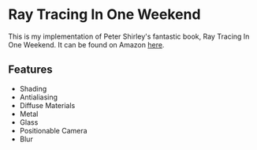 # Ray Tracing In One Weekend

This is my implementation of Peter Shirley's fantastic book, Ray Tracing In One Weekend. It can be found on Amazon [here](https://www.amazon.com/Ray-Tracing-Weekend-Minibooks-Book-ebook/dp/B01B5AODD8).


## Features

- Shading
- Antialiasing
- Diffuse Materials
- Metal
- Glass
- Positionable Camera
- Blur
